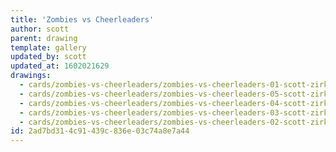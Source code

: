 ```yaml
---
title: 'Zombies vs Cheerleaders'
author: scott
parent: drawing
template: gallery
updated_by: scott
updated_at: 1602021629
drawings:
  - cards/zombies-vs-cheerleaders/zombies-vs-cheerleaders-01-scott-zirkel.jpg
  - cards/zombies-vs-cheerleaders/zombies-vs-cheerleaders-05-scott-zirkel.jpg
  - cards/zombies-vs-cheerleaders/zombies-vs-cheerleaders-04-scott-zirkel.jpg
  - cards/zombies-vs-cheerleaders/zombies-vs-cheerleaders-03-scott-zirkel.jpg
  - cards/zombies-vs-cheerleaders/zombies-vs-cheerleaders-02-scott-zirkel.jpg
id: 2ad7bd31-4c91-439c-836e-03c74a8e7a44
---
```

